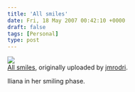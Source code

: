 ```yaml
---
title: 'All smiles'
date: Fri, 18 May 2007 00:42:10 +0000
draft: false
tags: [Personal]
type: post
---
```


[![](http://farm1.static.flickr.com/217/501523302_cba2d2ad7f.jpg)](http://www.flickr.com/photos/jmrodri/501523302/ "photo sharing")  
[All smiles](http://www.flickr.com/photos/jmrodri/501523302/), originally uploaded by [jmrodri](http://www.flickr.com/people/jmrodri/).

Iliana in her smiling phase.